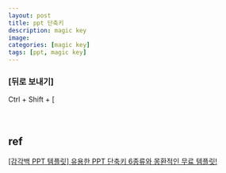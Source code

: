 ```yaml
---
layout: post
title: ppt 단축키
description: magic key
image:
categories: [magic key]
tags: [ppt, magic key]
---
```


### [뒤로 보내기] <br>
Ctrl + Shift + [ <br>
<br>
<br>

ref
---
[[감각백 PPT 템플릿] 유용한 PPT 단축키 6종류와 몽환적인 무료 템플릿!](https://marcatch.tistory.com/25)